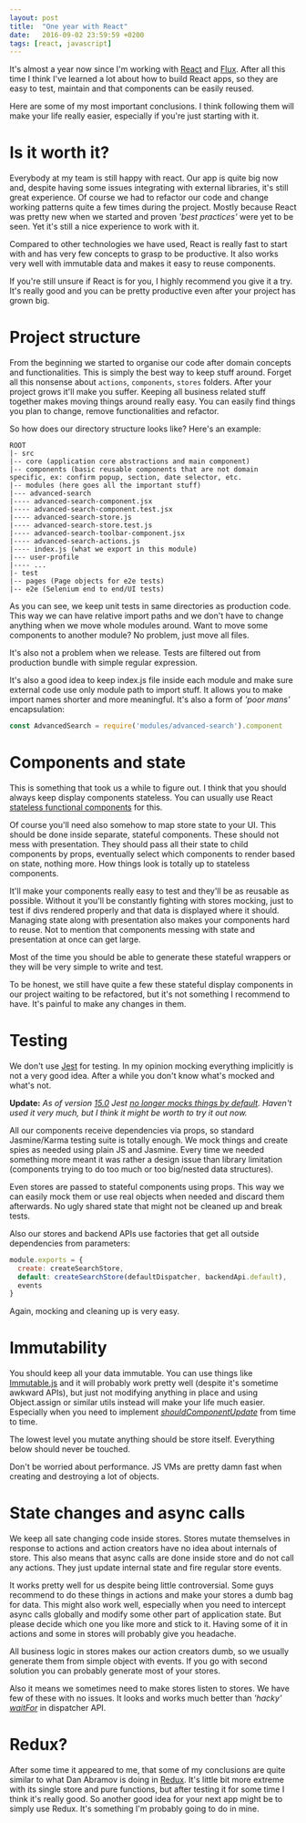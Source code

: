 ```yaml
---
layout: post
title:  "One year with React"
date:   2016-09-02 23:59:59 +0200
tags: [react, javascript]
---
```

It's almost a year now since I'm working with [React](https://facebook.github.io/react) and [Flux](https://facebook.github.io/flux/). After all this time I think I've learned a lot about how to build React apps, so they are easy to test, maintain and that components can be easily reused.

Here are some of my most important conclusions. I think following them will make your life really easier, especially if you're just starting with it.

# Is it worth it?

Everybody at my team is still happy with react. Our app is quite big now and, despite having some issues integrating with external libraries, it's still great experience. Of course we had to refactor our code and change working patterns quite a few times during the project. Mostly because React was pretty new when we started and proven *'best practices'* were yet to be seen. Yet it's still a nice experience to work with it.

Compared to other technologies we have used, React is really fast to start with and has very few concepts to grasp to be productive. It also works very well with immutable data and makes it easy to reuse components.

If you're still unsure if React is for you, I highly recommend you give it a try. It's really good and you can be pretty productive even after your project has grown big.

# Project structure

From the beginning we started to organise our code after domain concepts and functionalities. This is simply the best way to keep stuff around. Forget all this nonsense about `actions`, `components`, `stores` folders. After your project grows it'll make you suffer. Keeping all business related stuff together makes moving things around really easy. You can easily find things you plan to change, remove functionalities and refactor.

So how does our directory structure looks like? Here's an example:

```	
ROOT
|- src
|-- core (application core abstractions and main component)
|-- components (basic reusable components that are not domain specific, ex: confirm popup, section, date selector, etc.
|-- modules (here goes all the important stuff)
|--- advanced-search
|---- advanced-search-component.jsx
|---- advanced-search-component.test.jsx
|---- advanced-search-store.js
|---- advanced-search-store.test.js
|---- advanced-search-toolbar-component.jsx
|---- advanced-search-actions.js
|---- index.js (what we export in this module)
|--- user-profile
|---- ...
|- test
|-- pages (Page objects for e2e tests)
|-- e2e (Selenium end to end/UI tests)
```

As you can see, we keep unit tests in same directories as production code. This way we can have relative import paths and we don't have to change anything when we move whole modules around. Want to move some components to another module? No problem, just move all files.

It's also not a problem when we release. Tests are filtered out from production bundle with simple regular expression.

It's also a good idea to keep index.js file inside each module and make sure external code use only module path to import stuff. It allows you to make import names shorter and more meaningful. It's also a form of *'poor mans'* encapsulation:

```javascript
const AdvancedSearch = require('modules/advanced-search').component
```

# Components and state
This is something that took us a while to figure out. I think that you should always keep display components stateless. You can usually use React [stateless functional components](https://facebook.github.io/react/docs/reusable-components.html#stateless-functions) for this.

Of course you'll need also somehow to map store state to your UI. This should be done inside separate, stateful components. These should not mess with presentation. They should pass all their state to child components by props, eventually select which components to render based on state, nothing more. How things look is totally up to stateless components.

It'll make your components really easy to test and they'll be as reusable as possible. Without it you'll be constantly fighting with stores mocking, just to test if divs rendered properly and that data is displayed where it should. Managing state along with presentation also makes your components hard to reuse. Not to mention that components messing with state and presentation at once can get large.

Most of the time you should be able to generate these stateful wrappers or they will be very simple to write and test.

To be honest, we still have quite a few these stateful display components in our project waiting to be refactored, but it's not something I recommend to have. It's painful to make any changes in them.

# Testing

We don't use [Jest](https://facebook.github.io/jest/) for testing.
In my opinion mocking everything implicitly is not a very good idea. After a while you don't know what's mocked and what's not.

**Update:** *As of version [15.0](https://facebook.github.io/jest/blog/2016/09/01/jest-15.html) Jest [no longer mocks things by default](https://facebook.github.io/jest/blog/2016/09/01/jest-15.html#disabled-automocking). Haven't used it very much, but I think it might be worth to try it out now.*

All our components receive dependencies via props, so standard Jasmine/Karma testing suite is totally enough. We mock things and create spies as needed using plain JS and Jasmine. Every time we needed something more meant it was rather a design issue than library limitation (components trying to do too much or too big/nested data structures).

Even stores are passed to stateful components using props. This way we can easily mock them or use real objects when needed and discard them afterwards. No ugly shared state that might not be cleaned up and break tests.

Also our stores and backend APIs use factories that get all outside dependencies from parameters:

```javascript
module.exports = {
  create: createSearchStore,
  default: createSearchStore(defaultDispatcher, backendApi.default),
  events
}
```

Again, mocking and cleaning up is very easy.

# Immutability
You should keep all your data immutable. You can use things like [Immutable.js](https://facebook.github.io/immutable-js/) and it will probably work pretty well (despite it's sometime awkward APIs), but just not modifying anything in place and using Object.assign or similar utils instead will make your life much easier. Especially when you need to implement _[shouldComponentUpdate](https://facebook.github.io/react/docs/component-specs.html#updating-shouldcomponentupdate)_ from time to time.

The lowest level you mutate anything should be store itself. Everything below should never be touched.

Don't be worried about performance. JS VMs are pretty damn fast when creating and destroying a lot of objects.

# State changes and async calls
We keep all sate changing code inside stores. Stores mutate themselves in response to actions and action creators have no idea about internals of store. This also means that async calls are done inside store and do not call any actions. They just update internal state and fire regular store events.

It works pretty well for us despite being little controversial. Some guys recommend to do these things in actions and make your stores a dumb bag for data. This might also work well, especially when you need to intercept async calls globally and modify some other part of application state. But please decide which one you like more and stick to it. Having some of it in actions and some in stores will probably give you headache.

All business logic in stores makes our action creators dumb, so we usually generate them from simple object with events. If you go with second solution you can probably generate most of your stores.

Also it means we sometimes need to make stores listen to stores. We have few of these with no issues. It looks and works much better than *'hacky'* _[waitFor](https://facebook.github.io/flux/docs/dispatcher.html#api)_ in dispatcher API.

# Redux?
After some time it appeared to me, that some of my conclusions are quite similar to what Dan Abramov is doing in [Redux](http://redux.js.org). It's little bit more extreme with its single store and pure functions, but after testing it for some time I think it's really good. So another good idea for your next app might be to simply use Redux. It's something I'm probably going to do in mine.

